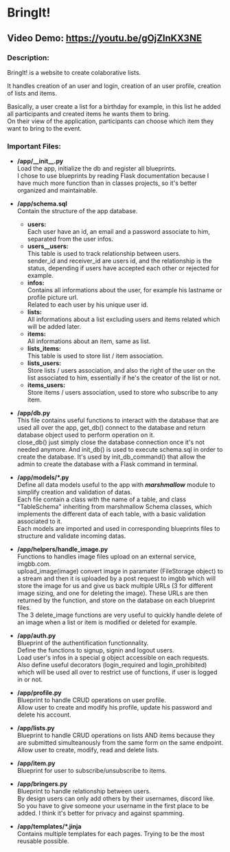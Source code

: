 # BringIt!
## Video Demo:  https://youtu.be/gOjZlnKX3NE
### Description:
BringIt! is a website to create colaborative lists.

It handles creation of an user and login, creation of an user profile, creation of lists and items.

Basically, a user create a list for a birthday for example, in this list he added all participants and created items he wants them to bring.  
On their view of the application, participants can choose which item they want to bring to the event.

### Important Files:
- **/app/\_\_init\_\_.py**  
Load the app, initialize the db and register all blueprints.  
I chose to use blueprints by reading Flask documentation because I have much more function than in classes projects, so it's better organized and maintainable.

- **/app/schema.sql**  
Contain the structure of the app database.  
    * **users:**  
    Each user have an id, an email and a password associate to him, separated from the user infos.  
    * **users__users:**  
    This table is used to track relationship between users.  
    sender_id and receiver_id are users id, and the relationship is the status, depending if users have accepted each other or rejected for example.
    * **infos:**  
    Contains all informations about the user, for example his lastname or profile picture url.  
    Related to each user by his unique user id.
    * **lists:**  
    All informations about a list excluding users and items related which will be added later.
    * **items:**  
    All informations about an item, same as list.
    * **lists_items:**  
    This table is used to store list / item association.  
    * **lists_users:**  
    Store lists / users association, and also the right of the user on the list associated to him, essentially if he's the creator of the list or not.
    * **items_users:**  
    Store items / users association, used to store who subscribe to any item. 

- **/app/db.py**  
This file contains useful functions to interact with the database that are used all over the app, get_db() connect to the database and return database object used to perform operation on it.  
close_db() just simply close the database connection once it's not needed anymore.
And init_db() is used to execute schema.sql in order to create the database. It's used by init_db_command() that allow the admin to create the database with a Flask command in terminal.

- **/app/models/*.py**  
Define all data models useful to the app with ***marshmallow*** module to simplify creation and validation of datas.  
Each file contain a class with the name of a table, and class "TableSchema" inheriting from marshmallow Schema classes, which implements the different data of each table, with a basic validation associated to it.  
Each models are imported and used in corresponding blueprints files to structure and validate incoming datas.


- **/app/helpers/handle_image.py**  
Functions to handles image files upload on an external service, imgbb.com.  
upload_image(image) convert image in paramater (FileStorage object) to a stream and then it is uploaded by a post request to imgbb which will store the image for us and give us back multiple URLs (3 for different image sizing, and one for deleting the image). These URLs are then returned by the function, and store on the database on each blueprint files.  
The 3 delete_image functions are very useful to quickly handle delete of an image when a list or item is modified or deleted for example.  


- **/app/auth.py**  
Blueprint of the authentification functionnality.  
Define the functions to signup, signin and logout users.  
Load user's infos in a special g object accessible on each requests.  
Also define useful decorators (login_required and login_prohibited) which will be used all over to restrict use of functions, if user is logged in or not.  

- **/app/profile.py**  
Blueprint to handle CRUD operations on user profile.  
Allow user to create and modify his profile, update his password and delete his account.

- **/app/lists.py**  
Blueprint to handle CRUD operations on lists AND items because they are submitted simulteanously from the same form on the same endpoint.  
Allow user to create, modify, read and delete lists. 

- **/app/item.py**  
Blueprint for user to subscribe/unsubscribe to items.

- **/app/bringers.py**  
Blueprint to handle relationship between users.  
By design users can only add others by their usernames, discord like. So you have to give someone your username in the first place to be added. I think it's better for privacy and against spamming.  


- **/app/templates/*.jinja**  
Contains multiple templates for each pages.
Trying to be the most reusable possible.






